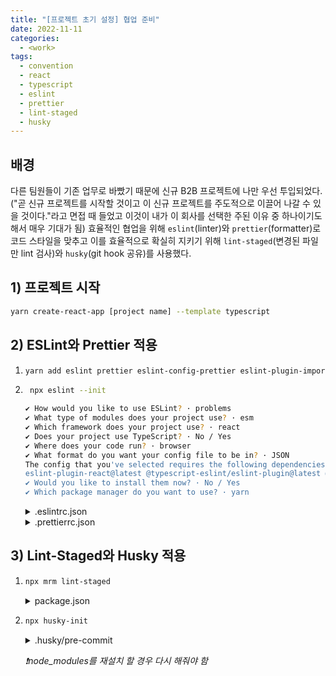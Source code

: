 ```yaml
---
title: "[프로젝트 초기 설정] 협업 준비"
date: 2022-11-11
categories:
  - <work>
tags:
  - convention
  - react
  - typescript
  - eslint
  - prettier
  - lint-staged
  - husky
---
```


## 배경

다른 팀원들이 기존 업무로 바빴기 때문에 신규 B2B 프로젝트에 나만 우선 투입되었다. ("곧 신규 프로젝트를 시작할 것이고 이 신규 프로젝트를 주도적으로 이끌어 나갈 수 있을 것이다."라고 면접 때 들었고 이것이 내가 이 회사를 선택한 주된 이유 중 하나이기도 해서 매우 기대가 됨) 효율적인 협업을 위해 `eslint`(linter)와 `prettier`(formatter)로 코드 스타일을 맞추고 이를 효율적으로 확실히 지키기 위해 `lint-staged`(변경된 파일만 lint 검사)와 `husky`(git hook 공유)를 사용했다.

## 1) 프로젝트 시작

```bash
yarn create-react-app [project name] --template typescript
```

## 2) ESLint와 Prettier 적용

1. ```bash
   yarn add eslint prettier eslint-config-prettier eslint-plugin-import @typescript-eslint/parser eslint-import-resolver-typescript -D
   ```

2. ```bash
    npx eslint --init
   ```

   ```bash
   ✔ How would you like to use ESLint? · problems
   ✔ What type of modules does your project use? · esm
   ✔ Which framework does your project use? · react
   ✔ Does your project use TypeScript? · No / Yes
   ✔ Where does your code run? · browser
   ✔ What format do you want your config file to be in? · JSON
   The config that you've selected requires the following dependencies:
   eslint-plugin-react@latest @typescript-eslint/eslint-plugin@latest @typescript-eslint/parser@latest
   ✔ Would you like to install them now? · No / Yes
   ✔ Which package manager do you want to use? · yarn
   ```

     <details>
     <summary>.eslintrc.json</summary>
     <div markdown="1">

   ```json
   {
     "env": {
       "browser": true,
       "es2021": true
     },
     "extends": [
       "eslint:recommended",
       "plugin:react/recommended",
       "plugin:@typescript-eslint/recommended",
       "plugin:import/typescript",
       "plugin:import/recommended",
       "prettier"
     ],
     "overrides": [],
     "parser": "@typescript-eslint/parser",
     "parserOptions": {
       "ecmaVersion": "latest",
       "sourceType": "module"
     },
     "plugins": ["react", "react-hooks", "@typescript-eslint"],
     "settings": {
       "import/resolver": {
         "node": {},
         "typescript": {
           "directory": "./src"
         }
       },
       "import/parsers": { "@typescript-eslint/parser": [".ts", ".tsx"] }
     },
     "rules": {
       "react/react-in-jsx-scope": 0,
       "import/order": [
         "error",
         {
           "groups": [
             "builtin",
             "external",
             "internal",
             ["parent", "sibling", "index"],
             "type",
             "unknown"
           ],
           "pathGroups": [
             {
               "pattern": "./*.scss",
               "group": "type",
               "position": "after"
             }
           ],
           "alphabetize": {
             "order": "asc",
             "caseInsensitive": true
           },
           "newlines-between": "always"
         }
       ],
       "react-hooks/rules-of-hooks": 2,
       "react-hooks/exhaustive-deps": 2,
       "import/export": 0,
       "import/no-unresolved": 0,
       "eslint-disable-next-line": 0,
       "import/no-named-as-default-member": 0
     }
   }
   ```

     </div>
     </details>

     <details>
     <summary>.prettierrc.json</summary>
     <div markdown="1">

   ```json
   {
     "arrowParens": "always",
     "bracketSpacing": true,
     "htmlWhitespaceSensitivity": "css",
     "insertPragma": false,
     "jsxBracketSameLine": false,
     "jsxSingleQuote": false,
     "printWidth": 80,
     "proseWrap": "preserve",
     "quoteProps": "as-needed",
     "requirePragma": false,
     "semi": true,
     "singleQuote": false,
     "tabWidth": 2,
     "trailingComma": "all",
     "useTabs": false,
     "vueIndentScriptAndStyle": false
   }
   ```

     </div>
     </details>

## 3) Lint-Staged와 Husky 적용

1. ```bash
   npx mrm lint-staged
   ```

    <details>
    <summary>package.json</summary>
    <div markdown="1">

   ```json
   {
     ...,
     "lint-staged": {
       "*.{js,jsx,ts,tsx}": [
         "prettier --write",
         "eslint --fix"
       ]
     }
   }
   ```

    </div>
    </details>

2. ```bash
   npx husky-init
   ```

    <details>
    <summary>.husky/pre-commit</summary>
    <div markdown="1">

   ```bash
   #!/usr/bin/env sh
   . "$(dirname -- "$0")/_/husky.sh"

   yarn lint-staged
   ```

    </div>
    </details>

   _❗️node_modules를 재설치 할 경우 다시 해줘야 함_

